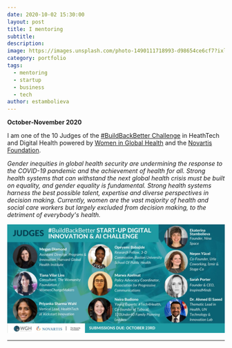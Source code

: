 ```yaml
---
date: 2020-10-02 15:30:00
layout: post
title: I mentoring
subtitle:
description: 
image: https://images.unsplash.com/photo-1490111718993-d98654ce6cf7?ixlib=rb-1.2.1&ixid=eyJhcHBfaWQiOjEyMDd9&auto=format&fit=crop&w=1350&q=80
category: portfolio
tags:
  - mentoring
  - startup
  - business
  - tech
author: estambolieva
---
```


**October-November 2020**

I am one of the 10 Judges of the [#BuildBackBetter Challenge](https://www.womeningh.org/buildbackbetter-challenge) in HeathTech and Digital Health powered by [Women in Global Health](https://www.womeningh.org) and the [Novartis Foundation](https://www.novartisfoundation.org/).

*Gender inequities in global health security are undermining the response to the COVID-19 pandemic and the achievement of health for all. Strong health systems that can withstand the next global health crisis must be built on equality, and gender equality is fundamental. Strong health systems harness the best possible talent, expertise and diverse perspectives in decision making. Currently, women are the vast majority of health and social care workers but largely excluded from decision making, to the detriment of everybody's health.*

![Women in Digital Health and AI Judge](https://raw.githubusercontent.com/estambolieva/estambolieva.github.io/master/assets/img/uploads/Women_Digital_Heatlh_Judge.jpeg)

---

